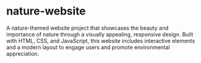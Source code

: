 # nature-website
A nature-themed website project that showcases the beauty and importance of nature through a visually appealing, responsive design. Built with HTML, CSS, and JavaScript, this website includes interactive elements and a modern layout to engage users and promote environmental appreciation.
